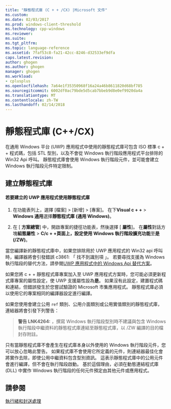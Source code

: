 ```yaml
---
title: "靜態程式庫 (C + + /CX) |Microsoft 文件"
ms.custom: 
ms.date: 02/03/2017
ms.prod: windows-client-threshold
ms.technology: cpp-windows
ms.reviewer: 
ms.suite: 
ms.tgt_pltfrm: 
ms.topic: language-reference
ms.assetid: 7faf53c8-fa21-42cc-8246-d32533ef9dfa
caps.latest.revision: 
author: ghogen
ms.author: ghogen
manager: ghogen
ms.workload:
- cplusplus
ms.openlocfilehash: 7a64e1f35350968f16a24a46b8611820d68bf785
ms.sourcegitcommit: 6002df0ac79bde5d5cab7bbeb9d8e0ef9920da4a
ms.translationtype: MT
ms.contentlocale: zh-TW
ms.lasthandoff: 02/14/2018
---
```

# <a name="static-libraries-ccx"></a>靜態程式庫 (C++/CX)
在通用 Windows 平台 (UWP) 應用程式中使用的靜態程式庫可包含 ISO 標準 c + + 程式碼，包括 STL 型別，以及不會從 Windows 執行階段應用程式平台排除的 Win32 Api 呼叫。 靜態程式庫會使用 Windows 執行階段元件，並可能會建立 Windows 執行階段元件特定限制。  
  
## <a name="creating-static-libraries"></a>建立靜態程式庫  
  
#### <a name="to-create-a-static-library-for-use-in-a-uwp-app"></a>若要建立的 UWP 應用程式使用靜態程式庫  
  
1.  在功能表列上，選擇 [檔案] > [新增] > [專案]。 在下**Visual c + +** > **Windows 通用**選擇**靜態程式庫 (通用 Windows)**。  
  
2.  在 [ **方案總管**] 中，開啟專案的捷徑功能表，然後選擇 [ **屬性**]。 在**屬性**對話方塊**組態屬性** > **C/c + +**頁面上，設定**使用 Windows 執行階段擴充功能**至**是 (/ZW)**。  
  
 當您編譯新的靜態程式庫中，如果您排除用於 UWP 應用程式的 Win32 api 呼叫時，編譯器將會引發錯誤 c3861: 「 找不到識別項 」。 若要尋找支援為 Windows 執行階段的替代方法，請參閱[UWP 應用程式中的 Windows Api 替代方案](/uwp/win32-and-com/alternatives-to-windows-apis-uwp)。  
  
 如果您將 c + + 靜態程式庫專案加入至 UWP 應用程式方案時，您可能必須更新程式庫專案的屬性設定，使 UWP 支援屬性設為**是**。 如果沒有此設定，建置程式碼和連結，但錯誤發生於您嘗試驗證的 Microsoft 市集應用程式。 靜態程式庫必須以使用它的專案相同的編譯器設定進行編譯。  
  
 如果您使用會建立公用 `ref` 類別、公用介面類別或公用實值類別的靜態程式庫，連結器將會引發下列警告：  
  
> **警告 LNK4264:** ，撰寫 Windows 執行階段型別時不建議與包含 Windows 執行階段中繼資料的靜態程式庫連結至靜態程式庫，以 /ZW 編譯的目的檔封存附註。  
  
 只有當靜態程式庫不會產生在程式庫本身以外使用的 Windows 執行階段元件，您可以放心忽略此警告。 如果程式庫不會使用它所定義的元件，則連結器最佳化會將實作去除，即使公用中繼資料包含型別資訊。 這表示靜態程式庫中的公用元件會進行編譯，但不會在執行階段啟動。 基於這個理由，必須在動態連結程式庫 (DLL) 中實作 Windows 執行階段的任何元件預定由其他元件或應用程式。  
  
## <a name="see-also"></a>請參閱  
 [執行緒和封送處理](../cppcx/threading-and-marshaling-c-cx.md)